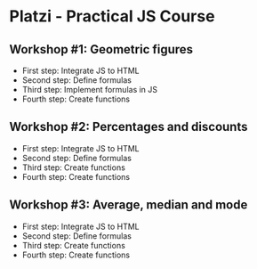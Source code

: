 # Platzi - Practical JS Course

## Workshop #1: Geometric figures

- First step: Integrate JS to HTML
- Second step: Define formulas
- Third step: Implement formulas in JS
- Fourth step: Create functions

## Workshop #2: Percentages and discounts

- First step: Integrate JS to HTML
- Second step: Define formulas
- Third step: Create functions
- Fourth step: Create functions

## Workshop #3: Average, median and mode

- First step: Integrate JS to HTML
- Second step: Define formulas
- Third step: Create functions
- Fourth step: Create functions

